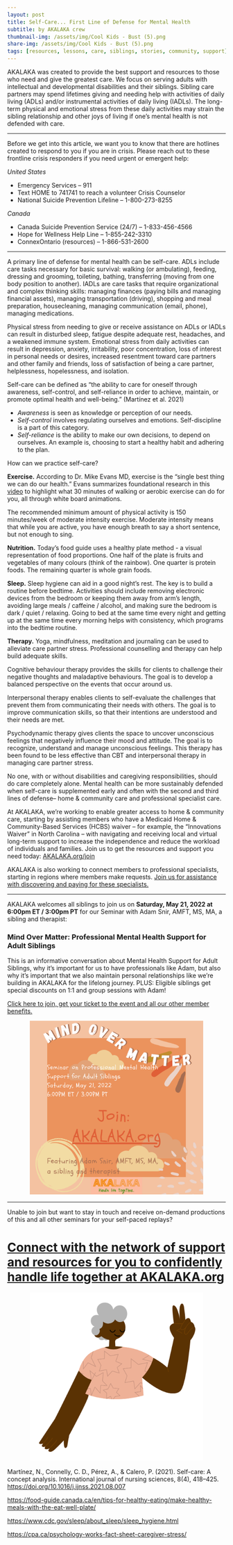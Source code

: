 ```yaml
---
layout: post
title: Self-Care... First Line of Defense for Mental Health
subtitle: by AKALAKA crew
thumbnail-img: /assets/img/Cool Kids - Bust (5).png
share-img: /assets/img/Cool Kids - Bust (5).png
tags: [resources, lessons, care, siblings, stories, community, support]
---
```

AKALAKA was created to provide the best support and resources to those who need and give the greatest care. We focus on serving adults with intellectual and developmental disabilities and their siblings. Sibling care partners may spend lifetimes giving and needing help with activities of daily living (ADLs) and/or instrumental activities of daily living (IADLs). The long-term physical and emotional stress from these daily activities may strain the sibling relationship and other joys of living if one’s mental health is not defended with care.

---
Before we get into this article, we want you to know that there are hotlines created to respond to you if you are in crisis. Please reach out to these frontline crisis responders if you need urgent or emergent help:

*United States*
- Emergency Services – 911
- Text HOME to 741741 to reach a volunteer Crisis Counselor
- National Suicide Prevention Lifeline  – 1-800-273-8255

*Canada*
- Canada Suicide Prevention Service (24/7) – 1-833-456-4566
- Hope for Wellness Help Line – 1-855-242-3310
- ConnexOntario (resources) – 1-866-531-2600

---

A primary line of defense for mental health can be self-care. ADLs include care tasks necessary for basic survival: walking (or ambulating), feeding, dressing and grooming, toileting, bathing, transferring (moving from one body position to another). IADLs are care tasks that require organizational and complex thinking skills: managing finances (paying bills and managing financial assets), managing transportation (driving), shopping and meal preparation, housecleaning, managing communication (email, phone), managing medications.

Physical stress from needing to give or receive assistance on ADLs or IADLs can result in disturbed sleep, fatigue despite adequate rest, headaches, and a weakened immune system. Emotional stress from daily activities can result in depression, anxiety, irritability, poor concentration, loss of interest in personal needs or desires, increased resentment toward care partners and other family and friends, loss of satisfaction of being a care partner, helplessness, hopelessness, and isolation.

Self-care can be defined as “the ability to care for oneself through awareness, self-control, and self-reliance in order to achieve, maintain, or promote optimal health and well-being.” (Martínez et al. 2021) 
- *Awareness* is seen as knowledge or perception of our needs.
- *Self-control* involves regulating ourselves and emotions. Self-discipline is a part of this category.
- *Self-reliance* is the ability to make our own decisions, to depend on ourselves. An example is, choosing to start a healthy habit and adhering to the plan.

How can we practice self-care?

**Exercise.**
According to Dr. Mike Evans MD, exercise is the “single best thing we can do our health.” Evans summarizes foundational research in this [video](https://www.youtube.com/watch?v=aUaInS6HIGo&t=488s&ab_channel=DocMikeEvans) to highlight what 30 minutes of walking or aerobic exercise can do for you, all through white board animations.

The recommended minimum amount of physical activity is 150 minutes/week of moderate intensity exercise. Moderate intensity means that while you are active, you have enough breath to say a short sentence, but not enough to sing.

**Nutrition.**
Today’s food guide uses a healthy plate method - a visual representation of food proportions. One half of the plate is fruits and vegetables of many colours (think of the rainbow). One quarter is protein foods. The remaining quarter is whole grain foods.

**Sleep.**
Sleep hygiene can aid in a good night’s rest. The key is to build a routine before bedtime. Activities should include removing electronic devices from the bedroom or keeping them away from arm’s length, avoiding large meals / caffeine / alcohol, and making sure the bedroom is dark / quiet / relaxing. Going to bed at the same time every night and getting up at the same time every morning helps with consistency, which programs into the bedtime routine.

**Therapy.**
Yoga, mindfulness, meditation and journaling can be used to alleviate care partner stress. Professional counselling and therapy can help build adequate skills.

Cognitive behaviour therapy provides the skills for clients to challenge their negative thoughts and maladaptive behaviours. The goal is to develop a balanced perspective on the events that occur around us.

Interpersonal therapy enables clients to self-evaluate the challenges that prevent them from communicating their needs with others. The goal is to improve communication skills, so that their intentions are understood and their needs are met.

Psychodynamic therapy gives clients the space to uncover unconscious feelings that negatively influence their mood and attitude. The goal is to recognize, understand and manage unconscious feelings. This therapy has been found to be less effective than CBT and interpersonal therapy in managing care partner stress.

No one, with or without disabilities and caregiving responsibilities, should do care completely alone. Mental health can be more sustainably defended when self-care is supplemented early and often with the second and third lines of defense– home & community care and professional specialist care.

At AKALAKA, we’re working to enable greater access to home & community care, starting by assisting members who have a Medicaid Home & Community-Based Services (HCBS) waiver – for example, the “Innovations Waiver” in North Carolina – with navigating and receiving local and virtual long-term support to increase the independence and reduce the workload of individuals and families. Join us to get the resources and support you need today: [AKALAKA.org/join](/join) 

AKALAKA is also working to connect members to professional specialists, starting in regions where members make requests. [Join us for assistance with discovering and paying for these specialists.](/join) 

---
AKALAKA welcomes all siblings to join us on <b>Saturday, May 21, 2022 at 6:00pm ET / 3:00pm PT</b> for our Seminar with Adam Snir, AMFT, MS, MA, a sibling and therapist: 
### Mind Over Matter: Professional Mental Health Support for Adult Siblings 
This is an informative conversation  about Mental Health Support for Adult Siblings, why it’s important for us to have professionals like Adam, but also why it’s important that we also maintain personal relationships like we’re building in AKALAKA for the lifelong journey. PLUS: Eligible siblings get special discounts on 1:1 and group sessions with Adam! 

<a href = "/join">Click here to join, get your ticket to the event and all our other member benefits.</a>

<p align = center>
<a href = "/join"><img src="/assets/img/Mind_Over_Matter_Seminar_on_Professional_Mental_Health_Support_for_Adult_Siblings_by_AKALAKA+Adam_Snir.png" width="400"/></a>
</p>

---
Unable to join but want to stay in touch and receive on-demand productions of this and all other seminars for your self-paced replays?

# [Connect with the network of support and resources for you to confidently handle life together at AKALAKA.org](/join)
<p align = center>
<a href = "/join"><img src="/assets/img/Cool%20Kids%20-%20Bust%20(5).png" width="400"/></a>
</p>

Martínez, N., Connelly, C. D., Pérez, A., & Calero, P. (2021). Self-care: A concept analysis. International journal of nursing sciences, 8(4), 418–425. https://doi.org/10.1016/j.ijnss.2021.08.007

https://food-guide.canada.ca/en/tips-for-healthy-eating/make-healthy-meals-with-the-eat-well-plate/

https://www.cdc.gov/sleep/about_sleep/sleep_hygiene.html

https://cpa.ca/psychology-works-fact-sheet-caregiver-stress/
